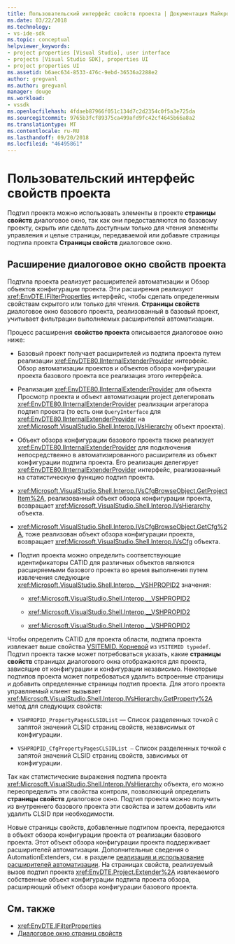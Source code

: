 ```yaml
---
title: Пользовательский интерфейс свойств проекта | Документация Майкрософт
ms.date: 03/22/2018
ms.technology:
- vs-ide-sdk
ms.topic: conceptual
helpviewer_keywords:
- project properties [Visual Studio], user interface
- projects [Visual Studio SDK], properties UI
- project properties UI
ms.assetid: b6aec634-8533-476c-9ebd-36536a2288e2
author: gregvanl
ms.author: gregvanl
manager: douge
ms.workload:
- vssdk
ms.openlocfilehash: 4fdaeb87966f051c134d7c2d2354c0f5a3e725da
ms.sourcegitcommit: 9765b3fcf89375ca499afd9fc42cf4645b66a8a2
ms.translationtype: MT
ms.contentlocale: ru-RU
ms.lasthandoff: 09/20/2018
ms.locfileid: "46495861"
---
```

# <a name="project-property-user-interface"></a>Пользовательский интерфейс свойств проекта
Подтип проекта можно использовать элементы в проекте **страницы свойств** диалоговое окно, так как они предоставляются по базовому проекту, скрыть или сделать доступным только для чтения элементы управления и целые страницы, передаваемой или добавьте страницы подтипа проекта **Страницы свойств** диалоговое окно.

## <a name="extending-the-project-property-dialog-box"></a>Расширение диалоговое окно свойств проекта
 Подтипа проекта реализует расширителей автоматизации и Обзор объектов конфигурации проекта. Эти расширения реализуют <xref:EnvDTE.IFilterProperties> интерфейс, чтобы сделать определенным свойствам скрытого или только для чтения. **Страницы свойств** диалоговое окно базового проекта, реализованный в базовый проект, учитывает фильтрации выполняемых расширителей автоматизации.

 Процесс расширения **свойство проекта** описывается диалоговое окно ниже:

-   Базовый проект получает расширителей из подтипа проекта путем реализации <xref:EnvDTE80.IInternalExtenderProvider> интерфейс. Обзор автоматизации проектов и объектов обзора конфигурации проекта базового проекта все реализация этого интерфейса.

-   Реализация <xref:EnvDTE80.IInternalExtenderProvider> для объекта Просмотр проекта и объект автоматизации project делегировать <xref:EnvDTE80.IInternalExtenderProvider> реализации агрегатора подтип проекта (то есть они `QueryInterface` для <xref:EnvDTE80.IInternalExtenderProvider> на <xref:Microsoft.VisualStudio.Shell.Interop.IVsHierarchy> объект проекта).

-   Объект обзора конфигурации базового проекта также реализует <xref:EnvDTE80.IInternalExtenderProvider> для подключения непосредственно в автоматизированного расширителя из объект конфигурации подтипа проекта. Его реализация делегирует <xref:EnvDTE80.IInternalExtenderProvider> интерфейс, реализованный на статистическую функцию подтип проекта.

-   <xref:Microsoft.VisualStudio.Shell.Interop.IVsCfgBrowseObject.GetProjectItem%2A>, реализованный объект обзора конфигурации проекта, возвращает <xref:Microsoft.VisualStudio.Shell.Interop.IVsHierarchy> объекта.

-   <xref:Microsoft.VisualStudio.Shell.Interop.IVsCfgBrowseObject.GetCfg%2A>, тоже реализован объект обзора конфигурации проекта, возвращает <xref:Microsoft.VisualStudio.Shell.Interop.IVsCfg> объекта.

-   Подтип проекта можно определить соответствующие идентификаторы CATID для различных объектов являются расширяемыми базового проекта во время выполнения путем извлечения следующие <xref:Microsoft.VisualStudio.Shell.Interop.__VSHPROPID2> значения:

    -   <xref:Microsoft.VisualStudio.Shell.Interop.__VSHPROPID2>

    -   <xref:Microsoft.VisualStudio.Shell.Interop.__VSHPROPID2>

    -   <xref:Microsoft.VisualStudio.Shell.Interop.__VSHPROPID2>

Чтобы определить CATID для проекта области, подтипа проекта извлекает выше свойства [VSITEMID. Корневой](<xref:Microsoft.VisualStudio.VSConstants.VSITEMID#Microsoft_VisualStudio_VSConstants_VSITEMID_Root>) из `VSITEMID typedef`. Подтип проекта также может потребоваться указать, какие **страницы свойств** страницах диалогового окна отображаются для проекта, зависящие от конфигурации и конфигурации независимо. Некоторые подтипов проекта может потребоваться удалить встроенные страницы и добавить определенные страницы подтип проекта. Для этого проекта управляемый клиент вызывает <xref:Microsoft.VisualStudio.Shell.Interop.IVsHierarchy.GetProperty%2A> метод для следующих свойств:

-   `VSHPROPID_PropertyPagesCLSIDList` — Список разделенных точкой с запятой значений CLSID страниц свойств, независимых от конфигурации.

-   `VSHPROPID_CfgPropertyPagesCLSIDList —` Список разделенных точкой с запятой значений CLSID страниц свойств, зависимых от конфигурации.

Так как статистические выражения подтипа проекта <xref:Microsoft.VisualStudio.Shell.Interop.IVsHierarchy> объекта, его можно переопределить эти свойства контроля, позволяющий определить **страницы свойств** диалоговое окно. Подтип проекта можно получить из внутреннего базового проекта эти свойства и затем добавить или удалить CLSID при необходимости.

Новые страницы свойств, добавленные подтипом проекта, передаются в объект обзора конфигурации проекта от реализации базового проекта. Этот объект обзора конфигурации проекта поддерживает расширителей автоматизации. Дополнительные сведения о AutomationExtenders, см. в разделе [реализация и использование расширителей автоматизации](https://msdn.microsoft.com/Library/0d5c218c-f412-4b28-ab0c-33a611f62356). На страницах свойств, реализуемый вызов подтип проекта <xref:EnvDTE.Project.Extender%2A> извлекаемого собственные объект конфигурации подтипа проекта обзора, расширяющий объект обзора конфигурации базового проекта.

## <a name="see-also"></a>См. также

- <xref:EnvDTE.IFilterProperties>
- [Диалоговое окно страниц свойств](/previous-versions/visualstudio/visual-studio-2010/as5chysf(v=vs.100))